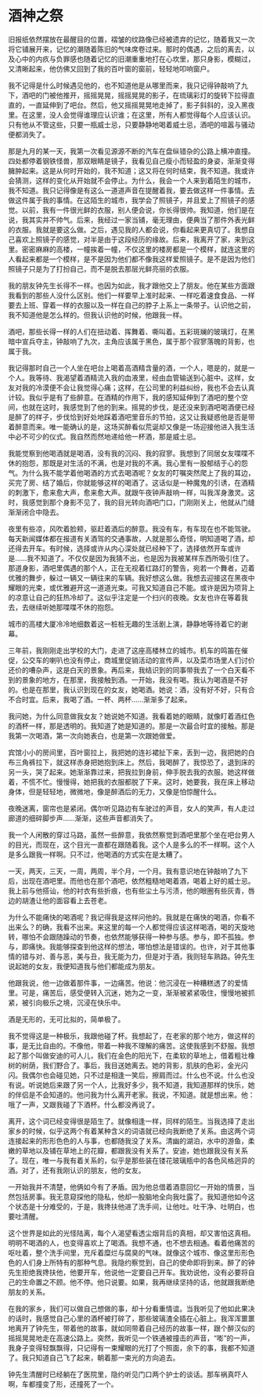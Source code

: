 # 酒神之祭

旧报纸依然摆放在最醒目的位置，褶皱的纹路像已经被遗弃的记忆，随着我又一次将它铺展开来，记忆的潮随着陈旧的气味席卷过来。那时的偶遇，之后的离去，以及心中的内疚与负罪感也随着记忆的旧潮重重地打在心坎里，那只身影，模糊过，又清晰起来，他仿佛又回到了我的百叶窗的窗前，轻轻地叩响窗户。 　　&#x20;

我不记得是什么时候遇见他的，也不知道他是从哪里而来，我只记得钟敲响了九下，酒吧的门被他推开，摇摇晃晃，摇摇晃晃的影子，在琉璃彩灯的旋转下拉得直直的，一直延伸到了吧台。然后，他又摇摇晃晃地走掉了，影子斜斜的，没入黑夜里。在这里，没人会觉得谁理应认识谁；在这里，所有人都觉得每个人应该认识。只有他从不管这些，只要一瓶威士忌，只要静静地喝着威士忌，酒吧的喧嚣与骚动便都消失了。 　　&#x20;

那是九月的某一天，我第一次看见源源不断的汽车在盘纵错杂的公路上横冲直撞。四处都停着钢铁怪兽，那双眼睛是镜子，我看见自己瘦小而轻盈的身姿，渐渐变得臃肿起来。这是从何时开始的，我不知道；这又将在何时结束，我不知道。我或许会猜测，这样的变化从开始就不会停止。为什么，我会一个人来到着陌生的城市，我不知道。我只记得像是有这么一道道声音在提醒着我，要去做这样一件事情。去做这件属于我的事情。在这陌生的城市，我学会了照镜子，并且爱上了照镜子的感觉。以前，我有一件很光鲜的衣服，别人便会说，你长得很帅。我知道，他们是在说，我其实并不帅气。后来，我经过一家当铺，毫无理由，便典当了那件外表光鲜的衣服。我就是要这么做。之后，遇见我的人都会说，你看起来更真切了。我想自己喜欢上照镜子的感觉，对半是由于这段经历的缘故。后来，我离开了家，来到这里。密密麻麻的高楼，一幢挨着一幢，不仅这里的楼房都是一个模样，就连这里的人看起来都是一个模样，是不是因为他们都不像我这样爱照镜子。是不是因为他们照镜子只是为了打扮自己，而不是脱去那层光鲜亮丽的衣服。 　　&#x20;

我的朋友钟先生长得不一样。也因为如此，我才跟他交上了朋友。他在某些方面跟我看到的那些人没什么区别。他们一样要早上准时起来、一样吃着速食食品、一样要去上班、穿着一样的衣服以及一样在自己的脖子上系上一条带子。认识他之前，我不知道他是怎么样的。但我认识他的时候，他跟我一样。 　　&#x20;

酒吧，那些长得一样的人们在扭动着、挥舞着、嘶叫着。五彩斑斓的玻璃灯，在黑暗中宣兵夺主，钟敲响了九次，主角应该属于黑色，属于那个寂寥落魄的背影，也属于我。 　　&#x20;

我记得那时自己一个人坐在吧台上喝着高酒精含量的酒，一个人，嗯是的，就是一个人。我等待、我渴望着酒精流入我的血液里，经由血管输送到心脏中。这样，女友对我的冷漠便不会让我觉得心痛；这样，在公司里的利益纠纷，我也不会去认真计较。我似乎是有了些醉意。在酒精的作用下，我的感知延伸到了酒吧的整个空间，也就在这时，我感觉到了他的到来。摇晃的步伐，是还没来到酒吧喝酒便已经是醉了的样子，步伐恰到好处地踩着酒吧里音乐的节拍，这又让我疑惑他是否是带着醉意而来。唯一能确认的是，这场买醉看似荒诞却又像是一场迎接他进入我生活中必不可少的仪式。我自然而然地递给他一杯酒，那是威士忌。　　&#x20;

我能觉察到他喝酒就是喝酒，没有我的沉闷、我的寂寥。我想到了同居女友喋喋不休的抱怨，那既是对生活的不满，也是对我的不满。我心里有一股郁结于心的怨气。为什么我不能学着他喝酒的方式去喝酒呢？女友的叮嘱突然爬上了我的耳边，买完了房、结了婚后，你就能够这样的喝酒了。这话似是一种魔鬼的引诱，在酒精的刺激下，愈来愈大声，愈来愈大声。就跟午夜钟声敲响一样，叫我浑身激灵。这时，我感觉到那个身影不见了，我的目光转向酒吧门口，门刚刚关上，他就从门缝渐渐闭合中隐去。 　　&#x20;

夜里有些凉，风吹着脸颊，驱赶着酒后的醉意。我没有车，有车现在也不能驾驶。每天新闻媒体都在报道有关酒驾的交通事故，人就是那么奇怪，明知道喝了酒，却还得去开车。有时候，选择或许从内心深处就已经种下了，选择依然开车或许是……我不知道了。不仅仅是因为我猜不出，也是因为我被某样东西所吸引住了。那道身影，酒吧里偶遇的那个人，正在无视着红路灯的警告，宛若一个舞者，迈着优雅的舞步，躲过一辆又一辆往来的车辆。我好想这么做。我想去迎接这在黑夜中耀眼的光束，或优雅避开这一道道光束。可我又知道自己不能。或许是因为项背上的凉意让自己的狂热冷却了。这似乎注定是一个扫兴的夜晚。女友也许在等着我去，去继续听她那喋喋不休的抱怨。 　　&#x20;

城市的高楼大厦冷冷地细数着这一桩桩无趣的生活剧上演，静静地等待着它的谢幕。 　　&#x20;

三年前，我刚刚走出学校的大门，走进了这座高楼林立的城市。机车的鸣笛在催促，公交车的喇叭也没有停止，商城里促销活动的宣传声，以及菜市场里人们讨价还价的嘈杂声，这是白天的景象。再后来，我结识到的同事带我去了一个白天看不到的景象的地方，在那里，我接触到酒。一开始，我没有喝。我认为喝酒是不好的。也是在那里，我认识到现在的女友，她喝酒。她说：酒，没有好不好，只有合不合时宜。后来，我喝了酒。一杯、两杯……渐渐多了起来。 　　&#x20;

我问她，为什么同意做我女友？她说她不知道。我看着她的眼睛，就像盯着酒红色的酒杯一样，那是透明的。我知道了她是知道的。那是一次最合时宜的接触。那是我第一次喝酒，第一次向她表白，也是第一次跟她做爱。 　　&#x20;

宾馆小小的房间里，百叶窗拉上，我把她的连衫裙扯下来，丢到一边，我把她的白布三角裤拉下，就这样赤身把她抱到床上。然后，我喝醉了，我惊恐了，退到床的另一头，哭了起来。她渐渐靠过来，把我拉到身前，伸手脱去我的衣服。她这样做着，不慌不忙。慢慢得，她把我的衣服都脱了下来。这时，她要我，我在床上移动身体，但是轻轻地，微微地，像是醉酒后的无力，又像是怕惊醒什么。 　　&#x20;

夜晚迷离，窗帘也是紧闭。偶尔听见路边有车驶过的声音，女人的笑声，有人走过廊道的细碎脚步声……渐渐，这些声音都消失了。 　　&#x20;

我一个人闲散的穿过马路，虽然一些醉意，我依然察觉到酒吧里那个坐在吧台男人的目光，而现在，这个目光一直都在跟随着我。这个人是多么的不一样啊。这个人是多么跟我一样啊。只不过，他喝酒的方式实在是太糟了。 　　&#x20;

一天，两天，三天，一周，两周，半个月，一个月。我有意识地在钟敲响了九下后，出现在酒吧里。而他也在那个酒吧，依然粗糙地喝着酒，喝着上好的威士忌。我上前与他搭讪，他的衬衣有些折痕，也有些尘土与污渍，他的眼圈有些灰青，唇边的胡渣让他的面容看上去苍老。 　　&#x20;

为什么不能痛快的喝酒呢？我记得我是这样问他的。我就是在痛快的喝酒，你看不出来么？的确，我看不出来。来这里的每一个人都觉得应该这样喝酒，喝的天旋地转，哪怕不会跟随躁动的节奏，也依然能够获得一种参与感。参与，即不孤独。参与，即痛快。我能够探查到他这样的想法，哪怕想法是错误的。也许，对于其他事情的错与对、善与恶，美与丑，我无能为力，但是对于酒，我则轻车熟路。钟先生说起她的女友，我便知道我与他们都能成为朋友。 　　&#x20;

他跟我说，他一边做着那件事，一边痛苦。他说：他沉浸在一种糟糕透了的爱情里。可是，痛苦后，感受便转入沉迷，她为之一变，渐渐被紧紧吸住，慢慢地被抓紧，被引向极乐之境，沉浸在快乐中。 　　&#x20;

酒是无形的，无可比拟的，简单极了。 　　&#x20;

我不觉得这是一种极乐，我跟他碰了杯。我想起了，在老家的那个地方，做这样的事，是无比自由的。不像他，带着一种我不理解的痛苦。这使我感到不舒服。我想起了那个叫做安迪的可人儿，我们在金色的阳光下，在柔软的草地上，借着粗壮橡树的树荫，我们野合了。事后，我目送她离去。她的背影，肌肤的色彩，金光闪闪。我偶尔也会碰见她，只不过是相逢一笑后，擦肩而过。什么也不说。什么也没有说。听说她后来跟了另一个人，比我好多少，我不知道，我知道那样的快乐，她的伴侣是不会知道的。他问我为什么离开老家。我说，不知道。就是想出来。他：哦了一声，又跟我碰了下酒杯。什么都没再说了。 　　&#x20;

离开，这个词已经变得很是陌生了。就像相逢一样，同样的陌生。当我选择了走出家乡的时候，似乎这两个有着某种含义的词语就已经向我断绝了关系。由这两个词连接起来的形形色色的人与事，也都随我没了关系。清幽的湖泊，水中的游鱼，柔嫩的草地以及铺在草地上的花瓣，都跟我没有关系了。安迪，她也跟我没有关系了。现在，唯一与我有着关系的，似乎是那些装在镂花玻璃瓶中的各色风格迥异的酒。对了，还有我刚认识的朋友，他的女友。　　&#x20;

一开始我并不清楚，他俩如今有了矛盾。因为他总借着酒意回忆一开始的情景，当然包括房事。我无意窥探他的隐私，他却一股脑地全向我吐露了。我知道他如今这个状态是十分难受的，于是，我搀扶他进了洗手间，让他吐。吐干净、吐明白，也要吐清醒。 　　&#x20;

这个世界是如此的光怪陆离，每个人渴望看透尘烟背后的真相，却又害怕这真相。明明不喝酒的人，也变得喜欢上了喝酒。我想不通，也不想去相通。看着他痛苦的呕吐着，整个洗手间里，充斥着糜烂与腐臭的气味。就像这个城市、像这里形形色色的人们身上所特有的那种气息。我隐约察觉到，自己的使命即将到来。醉了的钟先生拒绝我搀扶他，他要开车，他说他一定要自己开车。我劝说他，没有必要将自己的生命置之不顾。他不停。他只说要。如果，我再继续坚持的话，他就跟我断绝朋友的关系。 　　&#x20;

在我的家乡，我们可以做自己想做的事，却十分看重情谊。当我听见了他如此果决的话时，我感觉自己心里的酒杯被打碎了，那些玻璃渣全插在心脏上。我浑浑噩噩地离开了钟先生，带着他的故事，就如同带着自己经历的故事一样，跟个醉汉似的摇摇晃晃地走在高速公路上。突然，我听见一个铁通被撞击的声音，“嘭”的一声，我身子变得轻飘飘得，只记得有一束耀眼的光打了个照面，余下的事，我都不知道了。我只知道自己飞了起来，朝着那一束光的方向追去。 　　&#x20;

钟先生清醒时已经躺在了医院里，隐约听见门口两个护士的谈话。那车祸真吓人啊，车都撞变了形，还撞死了一个。　　
